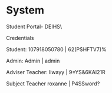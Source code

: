 # System
Student Portal- DEIHS\

Credentials

Student:
107918050780 |
62(P$HFTV7)%


Admin:
Admin |
admin

Adviser Teacher: 
liwayy  |
9=YS&6KAI21R

Subject Teacher
roxanne  |
P4SSword?
